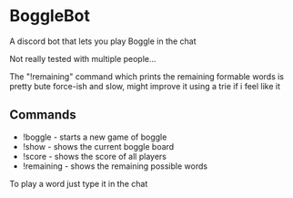 # BoggleBot
A discord bot that lets you play Boggle in the chat

Not really tested with multiple people...

The "!remaining" command which prints the remaining formable words is pretty bute force-ish and slow, might improve it using a trie if i feel like it

## Commands
- !boggle     - starts a new game of boggle
- !show       - shows the current boggle board
- !score      - shows the score of all players
- !remaining  - shows the remaining possible words

To play a word just type it in the chat
